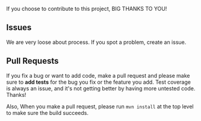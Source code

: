 If you choose to contribute to this project, BIG THANKS TO YOU!

## Issues
We are very loose about process. If you spot a problem, create an issue.

## Pull Requests
If you fix a bug or want to add code, make a pull request and please make sure to **add tests** for the bug you fix or the feature you add. Test coverage is always an issue, and it's not getting better by having more untested code. Thanks!

Also, When you make a pull request, please run `mvn install` at the top level to make sure the build succeeds.

